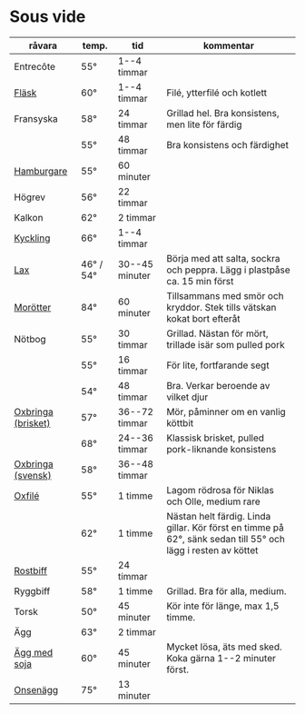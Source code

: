 # Sous vide
<!-- Spara filen med CMD+K S för att undvika automatformattering -->
| **råvara** | **temp.** | **tid** | **kommentar** |
| --------- | --- | -------- | ------------------ |
| Entrecôte | 55° | 1--4 timmar | |
| [Fläsk](http://www.seriouseats.com/2016/04/food-lab-complete-guide-to-sous-vide-pork-chops.html#time)       | 60° | 1--4 timmar    | Filé, ytterfilé och kotlett |
| Fransyska | 58° | 24 timmar   | Grillad hel. Bra konsistens, men lite för färdig |
|           | 55° | 48 timmar   | Bra konsistens och färdighet |
| [Hamburgare](http://www.seriouseats.com/recipes/2010/06/sous-vide-burgers-recipe.html)                      | 55° | 60 minuter     | |
| Högrev    | 56° | 22 timmar   | |
| Kalkon    | 62° | 2 timmar    | |
| [Kyckling](http://www.seriouseats.com/2015/07/the-food-lab-complete-guide-to-sous-vide-chicken-breast.html) | 66° | 1--4 timmar | |
| [Lax](http://www.seriouseats.com/recipes/2016/08/sous-vide-salmon-recipe.html) | 46° / 54° | 30--45 minuter | Börja med att salta, sockra och peppra. Lägg i plastpåse ca. 15 min först |
| [Morötter](http://www.seriouseats.com/recipes/2010/06/sous-vide-glazed-carrots-recipe.html) | 84° | 60 minuter | Tillsammans med smör och kryddor. Stek tills vätskan kokat bort efteråt |
| Nötbog    | 55° | 30 timmar   | Grillad. Nästan för mört, trillade isär som pulled pork |
|           | 55° | 16 timmar   | För lite, fortfarande segt |
|           | 54° | 48 timmar   | Bra. Verkar beroende av vilket djur |
| [Oxbringa (brisket)](https://www.seriouseats.com/recipes/2016/08/sous-vide-barbecue-smoked-bbq-brisket-texas-recipe.html) | 57° | 36--72 timmar  | Mör, påminner om en vanlig köttbit |
|                                                                                                                           | 68° | 24--36 timmar  | Klassisk brisket, pulled pork-liknande konsistens |
| [Oxbringa (svensk)](http://niklash.blogspot.se/2014/12/sous-vide-oxbringa-med-pepparrotssas.html) | 58° | 36--48 timmar | |
| [Oxfilé](http://www.seriouseats.com/2015/06/food-lab-complete-guide-to-sous-vide-steak.html) | 55° | 1 timme | Lagom rödrosa för Niklas och Olle, medium rare |
|                                                                                              | 62° | 1 timme | Nästan helt färdig. Linda gillar. Kör först en timme på 62°, sänk sedan till 55° och lägg i resten av köttet |
| [Rostbiff](http://www.barariktigmat.se/index.php/teknik/sous-vide/item/353-rostbiff-sous-vide-och-vad-man-gor-med-den) | 55° | 24 timmar      ||
| Ryggbiff  | 58° | 1 timme     | Grillad. Bra för alla, medium.|
| Torsk     | 50° | 45 minuter  | Kör inte för länge, max 1,5 timme.|
| Ägg       | 63° | 2 timmar    | |
| [Ägg med soja](http://www.seriouseats.com/recipes/2014/09/singapore-style-soft-cooked-eggs-with-kaya-jam-and-toast-recipe.html) | 60° | 45 minuter | Mycket lösa, äts med sked. Koka gärna 1--2 minuter först.|
| [Onsenägg](http://www.seriouseats.com/2016/08/how-to-make-onsen-tamago-japanese-poached-egg.html) | 75° | 13 minuter | |

